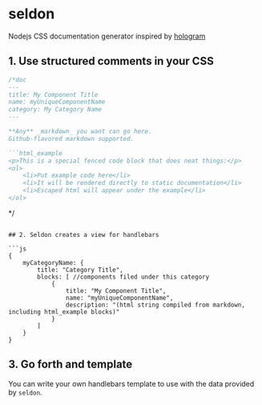 # seldon
Nodejs CSS documentation generator inspired by [hologram](http://trulia.github.io/hologram/)

## 1. Use structured comments in your CSS

```css
/*doc
---
title: My Component Title
name: myUniqueComponentName
category: My Category Name
---

**Any** _markdown_ you want can go here.
Github-flavored markdown supported.

```html_example
<p>This is a special fenced code block that does neat things:</p>
<ol>
	<li>Put example code here</li>
	<li>It will be rendered directly to static documentation</li>
	<li>Escaped html will appear under the example</li>
</ol>
```
*/
```

## 2. Seldon creates a view for handlebars

```js
{
	myCategoryName: {
		title: "Category Title",
		blocks: [ //components filed under this category
			{
				title: "My Component Title",
				name: "myUniqueComponentName",
				description: "(html string compiled from markdown, including html_example blocks)"
			}
		]
	}
}
```

## 3. Go forth and template
You can write your own handlebars template to use with the data provided by `seldon`.
